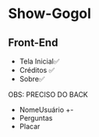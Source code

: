 # Show-Gogol

## Front-End

- Tela Inicial✅
- Créditos ✅
- Sobre✅

OBS: PRECISO DO BACK
- NomeUsuário +-
- Perguntas
- Placar
